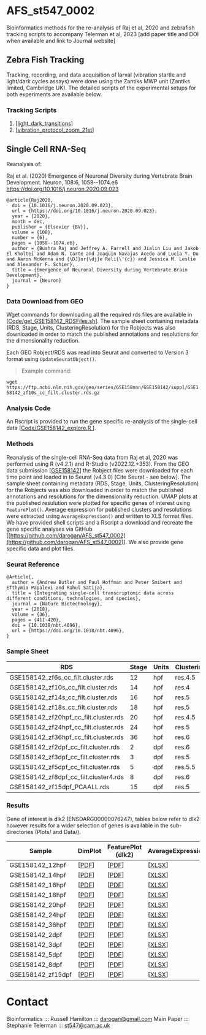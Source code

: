 # AFS_st547_0002

Bioinformatics methods for the re-analysis of Raj et al, 2020 and zebrafish tracking scripts to accompany Telerman et al, 2023 [add paper title and DOI when available and link to Journal website]

## Zebra Fish Tracking

Tracking, recording, and data acquisition of larval (vibration startle and light/dark cycles assays) were done using the Zantiks MWP unit (Zantiks limited, Cambridge UK). The detailed scripts of the experimental setups for both experiments are available below. 

### Tracking Scripts

1. [[light_dark_transitions](Tracking/light_dark_transitions_zoom_21st.zs)]
2. [[vibration_protocol_zoom_21st](Tracking/vibration_protocol_zoom_21st.zs)]

## Single Cell RNA-Seq
Reanalysis of:

Raj et al. (2020) Emergence of Neuronal Diversity during Vertebrate Brain Development. Neuron, 108:6, 1058--1074.e6
https://doi.org/10.1016/j.neuron.2020.09.023

```
@article{Raj2020,
  doi = {10.1016/j.neuron.2020.09.023},
  url = {https://doi.org/10.1016/j.neuron.2020.09.023},
  year = {2020},
  month = dec,
  publisher = {Elsevier {BV}},
  volume = {108},
  number = {6},
  pages = {1058--1074.e6},
  author = {Bushra Raj and Jeffrey A. Farrell and Jialin Liu and Jakob El Kholtei and Adam N. Carte and Joaquin Navajas Acedo and Lucia Y. Du and Aaron McKenna and {\DJ}or{\dj}e Reli{\'{c}} and Jessica M. Leslie and Alexander F. Schier},
  title = {Emergence of Neuronal Diversity during Vertebrate Brain Development},
  journal = {Neuron}
}
```

### Data Download from GEO

Wget commands for downloading all the required rds files are available in [[Code/get_GSE158142_RDSFiles.sh](Code/get_GSE158142_RDSFiles.sh)]. The sample sheet containing metadata (RDS, Stage, Units, ClusteringResolution) for the Robjects was also downloaded in order to match the published annotations and resolutions for the dimensionality reduction. 

Each GEO Robject/RDS was read into Seurat and converted to Version 3 format using `UpdateSeuratObject()`.

> Example command:

`wget https://ftp.ncbi.nlm.nih.gov/geo/series/GSE158nnn/GSE158142/suppl/GSE158142_zf10s_cc_filt.cluster.rds.gz`

### Analysis Code

An Rscript is provided to run the gene specific re-analysis of the single-cell data [[Code/GSE158142_explore.R ](Code/GSE158142_explore.R )]. 

### Methods

Reanalysis of the single-cell RNA-Seq data from Raj et al, 2020 was performed using R (v4.2.1) and R-Studio (v2022.12.+353). From the GEO data submission [[GSE158142](https://www.ncbi.nlm.nih.gov/geo/query/acc.cgi?acc=GSE158142)] the Robject files were downloaded for each time point and loaded in to Seurat (v4.3.0) [Cite Seurat - see below]. The sample sheet containing metadata (RDS, Stage, Units, ClusteringResolution) for the Robjects was also downloaded in order to match the published annotations and resolutions for the dimensionality reduction. UMAP plots at the published resulution were plotted for specific genes of interest using `FeaturePlot()`. Average expression for published clusters and resolutions were extracted using `AverageExpression()` and written to XLS format files. We have provided shell scripts and a Rscript a download and recreate the gene specific analyses via GitHub [[https://github.com/darogan/AFS_st547_0002](https://github.com/darogan/AFS_st547_0002)]. We also provide gene specific data and plot files.

### Seurat Reference

````
@Article{,
  author = {Andrew Butler and Paul Hoffman and Peter Smibert and Efthymia Papalexi and Rahul Satija},
  title = {Integrating single-cell transcriptomic data across different conditions, technologies, and species},
  journal = {Nature Biotechnology},
  year = {2018},
  volume = {36},
  pages = {411-420},
  doi = {10.1038/nbt.4096},
  url = {https://doi.org/10.1038/nbt.4096},
}
````


### Sample Sheet

| RDS                                   | Stage | Units | ClusteringResolution |
|---------------------------------------|-------|-------|----------------------|
| GSE158142_zf6s_cc_filt.cluster.rds    |    12 | hpf   | res.4.5              |
| GSE158142_zf10s_cc_filt.cluster.rds   |    14 | hpf   | res.4                |
| GSE158142_zf14s_cc_filt.cluster.rds   |    16 | hpf   | res.5                |
| GSE158142_zf18s_cc_filt.cluster.rds   |    18 | hpf   | res.5                |
| GSE158142_zf20hpf_cc_filt.cluster.rds |    20 | hpf   | res.4.5              |
| GSE158142_zf24hpf_cc_filt.cluster.rds |    24 | hpf   | res.5                |
| GSE158142_zf36hpf_cc_filt.cluster.rds |    36 | hpf   | res.6                |
| GSE158142_zf2dpf_cc_filt.cluster.rds  |     2 | dpf   | res.6                |
| GSE158142_zf3dpf_cc_filt.cluster.rds  |     3 | dpf   | res.5                |
| GSE158142_zf5dpf_cc_filt.cluster.rds  |     5 | dpf   | res.5.5              |
| GSE158142_zf8dpf_cc_filt.cluster4.rds |     8 | dpf   | res.6                |
| GSE158142_zf15dpf_PCAALL.rds          |    15 | dpf   | res.5                |

### Results

Gene of interest is dlk2 (ENSDARG00000076247), tables below refer to dlk2 however results for a wider selection of genes is available in the sub-directories (Plots/ and Data/).

| Sample          | DimPlot | FeaturePlot (dlk2) | AverageExpression |
| --------------- | ----------------------------------------- | ----------- | ----------------- |
| GSE158142_12hpf  | [[PDF](Plots/Dimplot_12hpf_res.4.5.pdf)] | [[PDF](Plots/FeaturePlot_12hpf_res.4.5_dlk2.pdf)] | [[XLSX](Data/AverageExpression_12hpf_res.4.5_dlk2.xlsx)] |
| GSE158142_14hpf  | [[PDF](Plots/Dimplot_14hpf_res.4.pdf)] | [[PDF](Plots/FeaturePlot_14hpf_res.4_dlk2.pdf)]   | [[XLSX](Data/AverageExpression_14hpf_res.4_dlk2.xlsx)]   |
| GSE158142_16hpf  | [[PDF](Plots/Dimplot_16hpf_res.5.pdf)] | [[PDF](Plots/FeaturePlot_16hpf_res.5_dlk2.pdf)]   | [[XLSX](Data/AverageExpression_16hpf_res.5_dlk2.xlsx)]              |
| GSE158142_18hpf  | [[PDF](Plots/Dimplot_18hpf_res.5.pdf)] | [[PDF](Plots/FeaturePlot_18hpf_res.5_dlk2.pdf)]   | [[XLSX](Data/AverageExpression_18hpf_res.5_dlk2.xlsx)]   |
| GSE158142_20hpf  | [[PDF](Plots/Dimplot_20hpf_res.4.5.pdf)] | [[PDF](Plots/FeaturePlot_20hpf_res.4.5_dlk2.pdf)] | [[XLSX](Data/AverageExpression_20hpf_res.4.5_dlk2.xlsx)]   |
| GSE158142_24hpf  | [[PDF](Plots/Dimplot_24hpf_res.5.pdf)] | [[PDF](Plots/FeaturePlot_24hpf_res.5_dlk2.pdf)]   | [[XLSX](Data/AverageExpression_24hpf_res.5_dlk2.xlsx)] |
| GSE158142_36hpf  | [[PDF](Plots/Dimplot_36hpf_res.6.pdf)] | [[PDF](Plots/FeaturePlot_36hpf_res.6_dlk2.pdf)]   | [[XLSX](Data/AverageExpression_36hpf_res.6_dlk2.xlsx)]   |
| GSE158142_2dpf   | [[PDF](Plots/Dimplot_2dpf_res.6.pdf)]  | [[PDF](Plots/FeaturePlot_2dpf_res.6_dlk2.pdf)]    | [[XLSX](Data/AverageExpression_2dpf_res.6_dlk2.xlsx)]    |
| GSE158142_3dpf   | [[PDF](Plots/Dimplot_3dpf_res.5.pdf)]  | [[PDF](Plots/FeaturePlot_3dpf_res.5_dlk2.pdf)]    | [[XLSX](Data/AverageExpression_3dpf_res.5_dlk2.xlsx)]    |
| GSE158142_5dpf   | [[PDF](Plots/Dimplot_5dpf_res.5.5.pdf)]  | [[PDF](Plots/FeaturePlot_5dpf_res.5.5_dlk2.pdf)]  | [[XLSX](Data/AverageExpression_5dpf_res.5.5_dlk2.xlsx)]  |
| GSE158142_8dpf   | [[PDF](Plots/Dimplot_8dpf_res.6.pdf)]  | [[PDF](Plots/FeaturePlot_8dpf_res.6_dlk2.pdf)]    | [[XLSX](Data/AverageExpression_8dpf_res.6_dlk2.xlsx)]    |
| GSE158142_zf15dpf | [[PDF](Plots/Dimplot_15dpf_res.5.pdf)]  | [[PDF](Plots/FeaturePlot_15dpf_res.5_dlk2.pdf)]    | [[XLSX](Data/AverageExpression_15dpf_res.5_dlk2.xlsx)]    |

# Contact

Bioinformatics ::: Russell Hamilton ::: darogan@gmail.com
Main Paper ::: Stephanie Telerman ::: st547@cam.ac.uk
